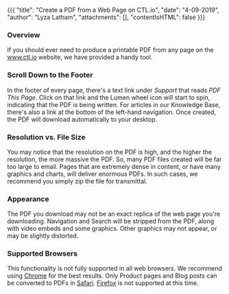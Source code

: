{{{
  "title": "Create a PDF from a Web Page on CTL.io",
  "date": "4-09-2019",
  "author": "Lyza Latham",
  "attachments": [],
  "contentIsHTML": false
}}}

### Overview
If you should ever need to produce a printable PDF from any page on the www.ctl.io website, we have provided a handy tool.

### Scroll Down to the Footer
In the footer of every page, there's a text link under *Support* that reads *PDF This Page*. Click on that link and the Lumen wheel icon will start to spin, indicating that the PDF is being written. For articles in our Knowledge Base, there's also a link at the bottom of the left-hand navigation. Once created, the PDF will download automatically to your desktop.

### Resolution vs. File Size
You may notice that the resolution on the PDF is high, and the higher the resolution, the more massive the PDF. So, many PDF files created will be far too large to email. Pages that are extremely dense in content, or have many graphics and charts, will deliver enormous PDFs. In such cases, we recommend you simply zip the file for transmittal.

### Appearance
The PDF you download may not be an exact replica of the web page you're downloading. Navigation and Search will be stripped from the PDF, along with video embeds and some graphics. Other graphics may not appear, or may be slightly distorted. 

### Supported Browsers
This functionality is not fully supported in all web browsers. We recommend using [Chrome](https://www.google.com/chrome/) for the best results. Only Product pages and Blog posts can be converted to PDFs in [Safari](https://www.apple.com/safari/). [Firefox](https://www.mozilla.org/en-US/firefox/) is not supported at this time. 
